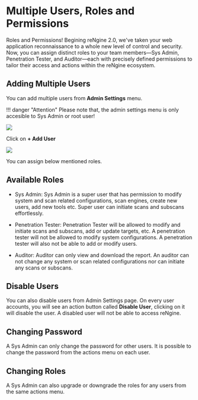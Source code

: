 # Multiple Users, Roles and Permissions

Roles and Permissions! Begining reNgine 2.0, we've taken your web application reconnaissance to a whole new level of control and security. Now, you can assign distinct roles to your team members—Sys Admin, Penetration Tester, and Auditor—each with precisely defined permissions to tailor their access and actions within the reNgine ecosystem.

## Adding Multiple Users
You can add multiple users from **Admin Settings** menu.

!!! danger "Attention"
    Please note that, the admin settings menu is only accesible to Sys Admin or root user!


![](https://github.com/yogeshojha/rengine/assets/17223002/aad1ab8d-3256-41f5-916e-e9064a7bf826)

Click on **+ Add User**

![](https://github.com/yogeshojha/rengine/assets/17223002/cec733c7-4c65-4e94-b1c7-b195f1ebd074)

You can assign below mentioned roles.

## Available Roles

  - Sys Admin: Sys Admin is a super user that has permission to modify system and scan related configurations, scan engines, create new users, add new tools etc. Super user can initiate scans and subscans effortlessly.

  - Penetration Tester: Penetration Tester will be allowed to modify and initiate scans and subscans, add or update targets, etc. A penetration tester will not be allowed to modify system configurations. A penetration tester will also not be able to add or modify users.

  - Auditor: Auditor can only view and download the report. An auditor can not change any system or scan related configurations nor can initiate any scans or subscans.


## Disable Users

You can also disable users from Admin Settings page. On every user accounts, you will see an action button called **Disable User**, clicking on it will disable the user. A disabled user will not be able to access reNgine.


## Changing Password

A Sys Admin can only change the password for other users. It is possible to change the password from the actions menu on each user.


## Changing Roles

A Sys Admin can also upgrade or downgrade the roles for any users from the same actions menu.
